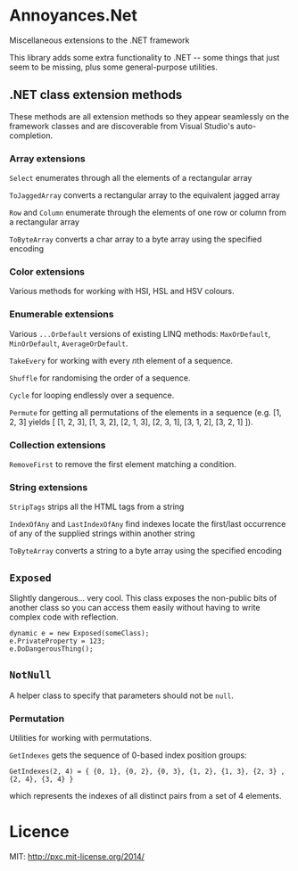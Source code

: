 # Annoyances.Net
Miscellaneous extensions to the .NET framework

This library adds some extra functionality to .NET -- some things that just seem to be missing, plus some general-purpose utilities.

## .NET class extension methods

These methods are all extension methods so they appear seamlessly on the framework classes and are discoverable from Visual Studio's auto-completion.

### Array extensions

`Select` enumerates through all the elements of a rectangular array

`ToJaggedArray` converts a rectangular array to the equivalent jagged array

`Row` and `Column` enumerate through the elements of one row or column from a rectangular array

`ToByteArray` converts a char array to a byte array using the specified encoding

### Color extensions

Various methods for working with HSI, HSL and HSV colours.

### Enumerable extensions

Various `...OrDefault` versions of existing LINQ methods: `MaxOrDefault`, `MinOrDefault`, `AverageOrDefault`.

`TakeEvery` for working with every *n*th element of a sequence.

`Shuffle` for randomising the order of a sequence.

`Cycle` for looping endlessly over a sequence.

`Permute` for getting all permutations of the elements in a sequence (e.g. [1, 2, 3] yields [ [1, 2, 3], [1, 3, 2], [2, 1, 3], [2, 3, 1], [3, 1, 2], [3, 2, 1] ]).

### Collection extensions

`RemoveFirst` to remove the first element matching a condition.

### String extensions

`StripTags` strips all the HTML tags from a string

`IndexOfAny` and `LastIndexOfAny` find indexes locate the first/last occurrence of any of the supplied strings within another string

`ToByteArray` converts a string to a byte array using the specified encoding

## `Exposed`

Slightly dangerous... very cool. This class exposes the non-public bits of another class so you can access them easily without having to write complex code with reflection.

    dynamic e = new Exposed(someClass);
    e.PrivateProperty = 123;
    e.DoDangerousThing();

## `NotNull`

A helper class to specify that parameters should not be `null`.

### Permutation

Utilities for working with permutations.

`GetIndexes` gets the sequence of 0-based index position groups:

    GetIndexes(2, 4) = { {0, 1}, {0, 2}, {0, 3}, {1, 2}, {1, 3}, {2, 3} , {2, 4}, {3, 4} }

which represents the indexes of all distinct pairs from a set of 4 elements.

# Licence

MIT: http://pxc.mit-license.org/2014/
